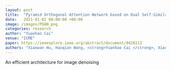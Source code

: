 ```yaml
---
layout: post
title:  "Pyramid Orthogonal Attention Network based on Dual Self-Similarity for Accurate Mr Image Super-Resolution"
date:   2021-01-02 08:00:00 +00:00
image: /images/POAN.png
categories: research
author: "Yuanhao Cai"
venue: "ICME"
paper: https://ieeexplore.ieee.org/abstract/document/9428112
authors: "Xiaowan Hu, Haoqian Wang, <strong>Yuanhao Cai </strong>, Xiaole Zhao, and Yulun Zhang"
---
```

An efficient architecture for image denoising